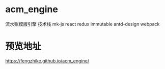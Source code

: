# acm_engine
流水账模版引擎  技术栈  mk-js   react  redux  immutable antd-design webpack
# 预览地址
https://fengzhike.github.io/acm_engine/   
